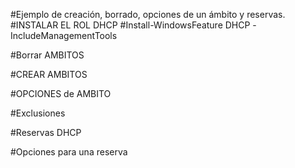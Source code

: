 #Ejemplo de creación, borrado, opciones de un ámbito y reservas.
#INSTALAR EL ROL DHCP
#Install-WindowsFeature DHCP -IncludeManagementTools

#Borrar AMBITOS

#CREAR AMBITOS

#OPCIONES de AMBITO

#Exclusiones

#Reservas DHCP

#Opciones para una reserva
